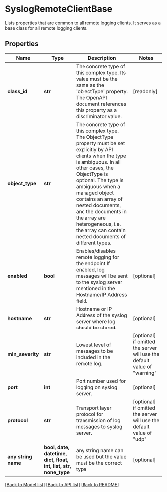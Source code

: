 # SyslogRemoteClientBase

Lists properties that are common to all remote logging clients. It serves as a base class for all remote logging clients.
## Properties
Name | Type | Description | Notes
------------ | ------------- | ------------- | -------------
**class_id** | **str** | The concrete type of this complex type. Its value must be the same as the &#39;objectType&#39; property. The OpenAPI document references this property as a discriminator value. | [readonly] 
**object_type** | **str** | The concrete type of this complex type. The ObjectType property must be set explicitly by API clients when the type is ambiguous. In all other cases, the  ObjectType is optional.  The type is ambiguous when a managed object contains an array of nested documents, and the documents in the array are heterogeneous, i.e. the array can contain nested documents of different types. | 
**enabled** | **bool** | Enables/disables remote logging for the endpoint If enabled, log messages will be sent to the syslog server mentioned in the Hostname/IP Address field. | [optional] 
**hostname** | **str** | Hostname or IP Address of the syslog server where log should be stored. | [optional] 
**min_severity** | **str** | Lowest level of messages to be included in the remote log. | [optional]  if omitted the server will use the default value of "warning"
**port** | **int** | Port number used for logging on syslog server. | [optional] 
**protocol** | **str** | Transport layer protocol for transmission of log messages to syslog server. | [optional]  if omitted the server will use the default value of "udp"
**any string name** | **bool, date, datetime, dict, float, int, list, str, none_type** | any string name can be used but the value must be the correct type | [optional]

[[Back to Model list]](../README.md#documentation-for-models) [[Back to API list]](../README.md#documentation-for-api-endpoints) [[Back to README]](../README.md)


